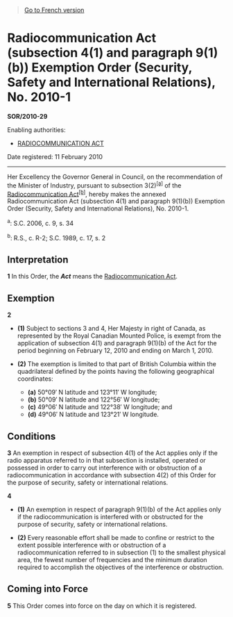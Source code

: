 > [Go to French version](/fr/Règlements/Décrets,%20ordonnances%20et%20règlements%20statutaires/2010/29.md)

# Radiocommunication Act (subsection 4(1) and paragraph 9(1)(b)) Exemption Order (Security, Safety and International Relations), No. 2010-1

**SOR/2010-29**

Enabling authorities: 
- [RADIOCOMMUNICATION ACT](/en/Acts/Revised%20Statutes%20of%20Canada/R/R-2.md)

Date registered: 11 February 2010

----------

Her Excellency the Governor General in Council, on the recommendation of the Minister of Industry, pursuant to subsection 3(2)<sup><a href='#fn_3204_hq_8329'>[a]</a></sup> of the [Radiocommunication Act](/en/Acts/Revised%20Statutes%20of%20Canada/R/R-2.md)<sup><a href='#fn_3204_hq_8330'>[b]</a></sup>, hereby makes the annexed Radiocommunication Act (subsection 4(1) and paragraph 9(1)(b)) Exemption Order (Security, Safety and International Relations), No. 2010-1.

<a name='fn_3204_hq_8329'><sup>a</sup></a>: S.C. 2006, c. 9, s. 34<br />

<a name='fn_3204_hq_8330'><sup>b</sup></a>: R.S., c. R-2; S.C. 1989, c. 17, s. 2<br />




## Interpretation


**1** In this Order, the ***Act*** means the [Radiocommunication Act](/en/Acts/Revised%20Statutes%20of%20Canada/R/R-2.md).




## Exemption


**2** 

- **(1)** Subject to sections 3 and 4, Her Majesty in right of Canada, as represented by the Royal Canadian Mounted Police, is exempt from the application of subsection 4(1) and paragraph 9(1)(b) of the Act for the period beginning on February 12, 2010 and ending on March 1, 2010.

- **(2)** The exemption is limited to that part of British Columbia within the quadrilateral defined by the points having the following geographical coordinates:
	- **(a)** 50°09′ N latitude and 123°11′ W longitude;
	- **(b)** 50°09′ N latitude and 122°56′ W longitude;
	- **(c)** 49°06′ N latitude and 122°38′ W longitude; and
	- **(d)** 49°06′ N latitude and 123°21′ W longitude.




## Conditions


**3** An exemption in respect of subsection 4(1) of the Act applies only if the radio apparatus referred to in that subsection is installed, operated or possessed in order to carry out interference with or obstruction of a radiocommunication in accordance with subsection 4(2) of this Order for the purpose of security, safety or international relations.



**4** 

- **(1)** An exemption in respect of paragraph 9(1)(b) of the Act applies only if the radiocommunication is interfered with or obstructed for the purpose of security, safety or international relations.

- **(2)** Every reasonable effort shall be made to confine or restrict to the extent possible interference with or obstruction of a radiocommunication referred to in subsection (1) to the smallest physical area, the fewest number of frequencies and the minimum duration required to accomplish the objectives of the interference or obstruction.




## Coming into Force


**5** This Order comes into force on the day on which it is registered.


